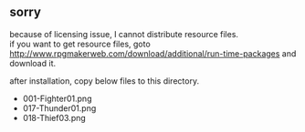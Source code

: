 ## sorry

because of licensing issue, I cannot distribute resource files.  
if you want to get resource files, goto http://www.rpgmakerweb.com/download/additional/run-time-packages and download it.

after installation, copy below files to this directory.

* 001-Fighter01.png
* 017-Thunder01.png
* 018-Thief03.png